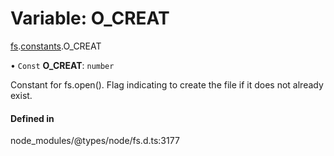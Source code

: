 # Variable: O\_CREAT

[fs](../modules/fs.md).[constants](../modules/fs.constants.md).O_CREAT

• `Const` **O\_CREAT**: `number`

Constant for fs.open(). Flag indicating to create the file if it does not already exist.

#### Defined in

node_modules/@types/node/fs.d.ts:3177
